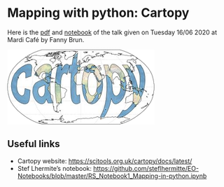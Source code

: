 # Mapping with python: Cartopy

Here is the [pdf](2020_06_16_MARdi_cafe.pdf) and [notebook](notebook_cartopy.ipynb) of the talk given on Tuesday 16/06 2020 at Mardi Café by Fanny Brun. 

![cartopy](cartopy.png)

## Useful links

- Cartopy website: https://scitools.org.uk/cartopy/docs/latest/
- Stef Lhermite’s notebook: https://github.com/steflhermitte/EO-Notebooks/blob/master/RS_Notebook1_Mapping-in-python.ipynb

